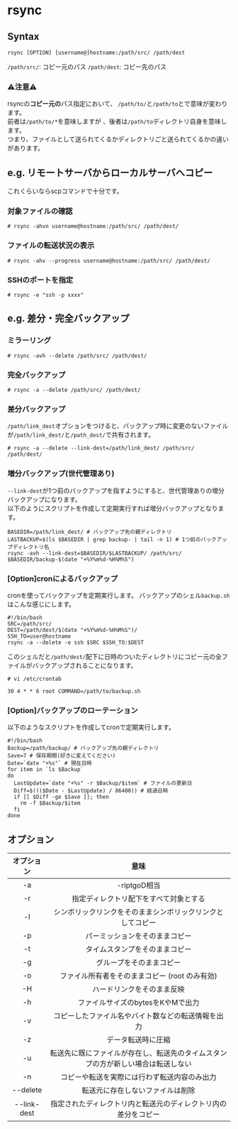 # rsync
## Syntax  
```
rsync [OPTION] [username@]hostname:/path/src/ /path/dest
```
```/path/src/```: コピー元のパス ```/path/dest```: コピー先のパス  
### :warning:注意:warning:
rsyncの**コピー元の**パス指定において、  ```/path/to/```と```/path/to```とで意味が変わります。  
前者は```/path/to/*```を意味しますが 、後者は```/path/to```ディレクトリ自身を意味します。  
つまり、ファイルとして送られてくるかディレクトリごと送られてくるかの違いがあります。
## e.g. リモートサーバからローカルサーバへコピー
これくらいならscpコマンドで十分です。
### 対象ファイルの確認
```
# rsync -ahvn username@hostname:/path/src/ /path/dest/
```
### ファイルの転送状況の表示
```
# rsync -ahv --progress username@hostname:/path/src/ /path/dest/
```
### SSHのポートを指定
```
# rsync -e "ssh -p xxxx"
```
## e.g. 差分・完全バックアップ
### ミラーリング
```
# rsync -avh --delete /path/src/ /path/dest/
```
### 完全バックアップ
```
# rsync -a --delete /path/src/ /path/dest/
```
### 差分バックアップ
```/path/link_dest```オプションをつけると、バックアップ時に変更のないファイルが```/path/link_dest/```と```/path_dest/```で共有されます。
```
# rsync -a --delete --link-dest=/path/link_dest/ /path/src/ /path/dest/
```
### 増分バックアップ(世代管理あり)
```--link-dest```が1つ前のバックアップを指すようにすると、世代管理ありの増分バックアップになります。  
以下のようにスクリプトを作成して定期実行すれば増分バックアップとなります。
```
BASEDIR=/path/link_dest/ # バックアップ先の親ディレクトリ
LASTBACKUP=$(ls $BASEDIR | grep backup- | tail -n 1) # 1つ前のバックアップディレクトリ名
rsync -avh --link-dest=$BASEDIR/$LASTBACKUP/ /path/src/ $BASEDIR/backup-$(date "+%Y%m%d-%H%M%S")
```
### [Option]cronによるバックアップ
cronを使ってバックアップを定期実行します。
バックアップのシェル```backup.sh```はこんな感じにします。
```
#!/bin/bash
SRC=/path/src/
DEST=/path/dest/$(date "+%Y%m%d-%H%M%S")/
SSH_TO=user@hostname
rsync -a --delete -e ssh $SRC $SSH_TO:$DEST
```
このシェルだと```/path/dest/```配下に日時のついたディレクトリにコピー元の全ファイルがバックアップされることになります。
```
# vi /etc/crontab
```
```
30 4 * * 6 root COMMAND=/path/to/backup.sh
```
### [Option]バックアップのローテーション
以下のようなスクリプトを作成してcronで定期実行します。
```
#!/bin/bash
Backup=/path/backup/ # バックアップ先の親ディレクトリ
Save=7 # 保存期間(好きに変えてください)
Date=`date "+%s"` # 現在日時
for item in `ls $Backup`
do
  LastUpdate=`date "+%s" -r $Backup/$item` # ファイルの更新日
  Diff=$((($Date - $LastUpdate) / 86400)) # 経過日時
  if [[ $Diff -ge $Save ]]; then
    rm -f $Backup/$item
  fi
done
```
## オプション
|オプション|意味|
|:---:|:---:|
|-a|-rlptgoD相当|
|-r|指定ディレクトリ配下をすべて対象とする|
|-l|シンボリックリンクをそのままシンボリックリンクとしてコピー|
|-p|パーミッションをそのままコピー|
|-t|タイムスタンプをそのままコピー|
|-g|グループをそのままコピー|
|-o|ファイル所有者をそのままコピー (root のみ有効)|
|-H|ハードリンクをそのまま反映|
|-h|ファイルサイズのbytesをKやMで出力|
|-v|コピーしたファイル名やバイト数などの転送情報を出力|
|-z|データ転送時に圧縮|
|-u|転送先に既にファイルが存在し、転送先のタイムスタンプの方が新しい場合は転送しない|
|-n|コピーや転送を実際には行わず転送内容のみ出力|
|--delete|転送元に存在しないファイルは削除|
|--link-dest|指定されたディレクトリ内と転送元のディレクトリ内の差分をコピー|
